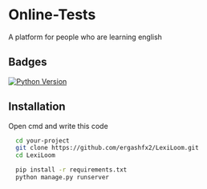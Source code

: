 # Online-Tests
A platform for people who are learning english

## Badges

[![Python Version](https://img.shields.io/badge/Python-3.8%2B-blue.svg)](https://www.python.org/downloads/)

## Installation

Open cmd and write this code

```bash
  cd your-project
  git clone https://github.com/ergashfx2/LexiLoom.git
  cd LexiLoom
```

```bash
  pip install -r requirements.txt
  python manage.py runserver
```

